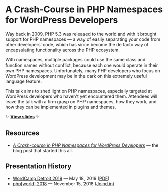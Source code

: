 # A Crash-Course in PHP Namespaces for WordPress Developers

Way back in 2009, PHP 5.3 was released to the world and with it brought support for PHP namespaces — a way of easily separating your code from other developers’ code, which has since become the de facto way of encapsulating functionality across the PHP ecosystem.

With namespaces, multiple packages could use the same class and function names without conflict, because each one would operate in their own PHP namespaces. Unfortunately, many PHP developers who focus on WordPress development may be in the dark on this extremely useful language feature.

This talk aims to shed light on PHP namespaces, especially targeted at WordPress developers who haven't yet encountered them. Attendees will leave the talk with a firm grasp on PHP namespaces, how they work, and how they can be implemented in plugins and themes.

:sparkles: **[View slides](http://stevegrunwell.github.io/php-namespaces/)** :sparkles:

## Resources

* [_A Crash-course in PHP Namespaces for WordPress Developers_](https://stevegrunwell.com/blog/php-namespaces-wordpress/) — the blog post that started this all.

## Presentation History

* [WordCamp Detroit 2019](https://2019.detroit.wordcamp.org) — May 18, 2019 ([PDF](https://github.com/stevegrunwell/php-namespaces/releases/download/wordcamp-detroit-2019/slides.pdf))
* [php[world] 2018](https://world.phparch.com/) — November 15, 2018 ([Joind.in](https://joind.in/talk/2ef36))
